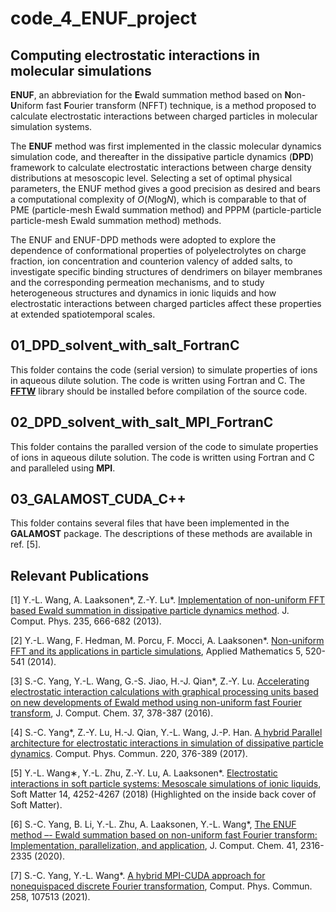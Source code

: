 # code_4_ENUF_project

## Computing electrostatic interactions in molecular simulations

**ENUF**, an abbreviation for the **E**wald summation method based on **N**on-**U**niform fast
**F**ourier transform (NFFT) technique, is a method proposed to calculate electrostatic interactions
between charged particles in molecular simulation systems.

The **ENUF** method was first implemented in the classic molecular dynamics simulation code, 
and thereafter in the dissipative particle dynamics (**DPD**) framework to calculate 
electrostatic interactions between charge density distributions at mesoscopic level. 
Selecting a set of optimal physical parameters, the ENUF method gives a good precision as desired 
and bears a computational complexity of *O*(*N*log*N*), which is comparable to that of 
PME (particle-mesh Ewald summation method) and PPPM (particle-particle particle-mesh 
Ewald summation method) methods.

The ENUF and ENUF-DPD methods were adopted to explore the dependence of conformational properties 
of polyelectrolytes on charge fraction, ion concentration and counterion valency of added salts, 
to investigate specific binding structures of dendrimers on bilayer membranes and the corresponding 
permeation mechanisms, and to study heterogeneous structures and dynamics in ionic liquids 
and how electrostatic interactions between charged particles affect these properties at extended 
spatiotemporal scales.

## 01_DPD_solvent_with_salt_FortranC
This folder contains the code (serial version) to simulate properties of ions in aqueous dilute solution.
The code is written using Fortran and C.
The [**FFTW**](https://www.fftw.org/) library should be installed before compilation of the source code.

## 02_DPD_solvent_with_salt_MPI_FortranC
This folder contains the paralled version of the code to simulate properties of ions in aqueous dilute solution. The code is written using Fortran and C and paralleled using **MPI**.

## 03_GALAMOST_CUDA_C++
This folder contains several files that have been implemented in the **GALAMOST** package.
The descriptions of these methods are available in ref. [5].

## Relevant Publications
[1] Y.-L. Wang, A. Laaksonen*, Z.-Y. Lu*. [Implementation of non-uniform FFT based Ewald summation in dissipative particle dynamics method](https://www.sciencedirect.com/science/article/pii/S0021999112005542). J. Comput. Phys. 235, 666-682 (2013).

[2] Y.-L. Wang, F. Hedman, M. Porcu, F. Mocci, A. Laaksonen*. [Non-uniform FFT and its applications in particle simulations](https://www.scirp.org/journal/paperinformation.aspx?paperid=42807), Applied Mathematics 5, 520-541 (2014).

[3] S.-C. Yang, Y.-L. Wang, G.-S. Jiao, H.-J. Qian*, Z.-Y. Lu. [Accelerating electrostatic interaction calculations with graphical processing units based on new developments of Ewald method using non-uniform fast Fourier transform](https://onlinelibrary.wiley.com/doi/abs/10.1002/jcc.24250), J. Comput.
Chem. 37, 378-387 (2016).

[4] S.-C. Yang*, Z.-Y. Lu, H.-J. Qian, Y.-L. Wang, J.-P. Han. [A hybrid Parallel architecture for electrostatic interactions in simulation of dissipative particle dynamics](https://www.sciencedirect.com/science/article/abs/pii/S0010465517302126). Comput. Phys. Commun. 220, 376-389 (2017).

[5] Y.-L. Wang∗, Y.-L. Zhu, Z.-Y. Lu, A. Laaksonen*. [Electrostatic interactions in soft particle systems: Mesoscale simulations of ionic liquids](https://pubs.rsc.org/en/content/articlehtml/2018/sm/c8sm00387d), Soft Matter 14, 4252-4267 (2018) (Highlighted on the inside back cover of Soft Matter).

[6] S.-C. Yang, B. Li, Y.-L. Zhu, A. Laaksonen, Y.-L. Wang*, [The ENUF method –- Ewald summation based on non-uniform fast Fourier transform: Implementation, parallelization, and application](https://onlinelibrary.wiley.com/doi/10.1002/jcc.26395), J. Comput. Chem. 41, 2316-2335 (2020).

[7] S.-C. Yang, Y.-L. Wang*. [A hybrid MPI-CUDA approach for nonequispaced discrete Fourier transformation](https://www.sciencedirect.com/science/article/abs/pii/S0010465520302393), Comput. Phys. Commun. 258, 107513 (2021).
